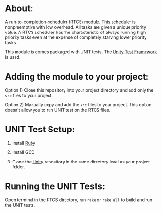 # About:

A run-to-completion-scheduler (RTCS) module. This scheduler is nonpreemptive with low overhead. All tasks are given a unique priority value. A RTCS scheduler has the characteristic of always running high priority tasks even at the expense of completely starving lower priority tasks.

This module is comes packaged with UNIT tests. The [Unity Test Framework](https://github.com/ThrowTheSwitch/Unity) is used.

# Adding the module to your project:

Option 1) Clone this repository into your project directory and add only the `src` files to your project.

Option 2) Manually copy and add the `src` files to your project. This option doesn't allow you to run UNIT test on the RTCS files.

# UNIT Test Setup:

1. Install [Ruby](https://rubyinstaller.org/)

2. Install GCC

3. Clone the [Unity](https://github.com/ThrowTheSwitch/Unity) repository in the same directory level as your project folder.

# Running the UNIT Tests:

Open terminal in the RTCS directory, run `rake` or `rake all` to build and run the UNIT tests.


